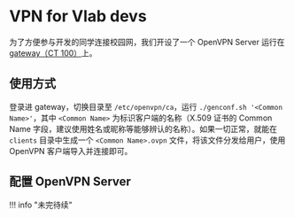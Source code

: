 # VPN for Vlab devs

为了方便参与开发的同学连接校园网，我们开设了一个 OpenVPN Server 运行在 [gateway（CT 100）](../servers/ct100.md)上。

## 使用方式

登录进 gateway，切换目录至 `/etc/openvpn/ca`，运行 `./genconf.sh '<Common Name>'`，其中 `<Common Name>` 为标识客户端的名称（X.509 证书的 Common Name 字段，建议使用姓名或昵称等能够辨认的名称）。如果一切正常，就能在 `clients` 目录中生成一个 `<Common Name>.ovpn` 文件，将该文件分发给用户，使用 OpenVPN 客户端导入并连接即可。

## 配置 OpenVPN Server

!!! info "未完待续"
